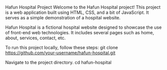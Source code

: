 Hafun Hospital Project
Welcome to the Hafun Hospital project! This project is a web application built using HTML, CSS, and a bit of JavaScript. It serves as a simple demonstration of a hospital website.


Hafun Hospital is a fictional hospital website designed to showcase the use of front-end web technologies. It includes several pages such as home, about, services, contact, etc.



To run this project locally, follow these steps:
git clone https://github.com/your-username/hafun-hospital.git

Navigate to the project directory.
cd hafun-hospital
